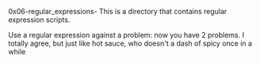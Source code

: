 0x06-regular_expressions- This is a directory that contains regular expression scripts.


Use a regular expression against a problem: now you have 2 problems. I totally agree, but just like hot sauce, who doesn't a dash of spicy once in a while
